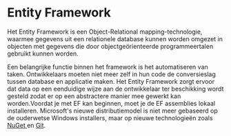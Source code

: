 # Entity Framework

Het Entity Framework is een Object-Relational mapping-technologie, waarmee gegevens uit een relationele database kunnen worden omgezet in objecten met gegevens die door objectgeörienteerde programmeertalen gebruikt kunnen worden.

Een belangrijke functie binnen het framework is het automatiseren van taken. Ontwikkelaars moeten niet meer zelf in hun code de conversieslag tussen database en applicatie maken. Het Entity Framework zorgt ervoor dat data op een eenduidige wijze aan de ontwikkelaar ter beschikking wordt gesteld zodat er op een abstractere manier mee gewerkt kan worden.Voordat je met EF kan beginnen, moet je de EF assemblies lokaal installeren. Microsoft's nieuwe distributiemodel is niet meer gebaseerd op de ouderwetse Windows installers, maar op nieuwe technologieën zoals [NuGet ](https://www.nuget.org/)en [Git](http://git-scm.com/).


